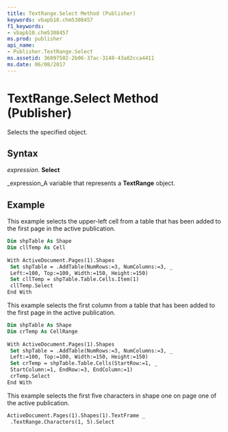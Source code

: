 ```yaml
---
title: TextRange.Select Method (Publisher)
keywords: vbapb10.chm5308457
f1_keywords:
- vbapb10.chm5308457
ms.prod: publisher
api_name:
- Publisher.TextRange.Select
ms.assetid: 36097502-2b06-37ac-3148-43a82cca4411
ms.date: 06/08/2017
---
```



# TextRange.Select Method (Publisher)

Selects the specified object.


## Syntax

 _expression_. **Select**

 _expression_A variable that represents a  **TextRange** object.


## Example

This example selects the upper-left cell from a table that has been added to the first page in the active publication.


```vb
Dim shpTable As Shape 
Dim cllTemp As Cell 
 
With ActiveDocument.Pages(1).Shapes 
 Set shpTable = .AddTable(NumRows:=3, NumColumns:=3, _ 
 Left:=100, Top:=100, Width:=150, Height:=150) 
 Set cllTemp = shpTable.Table.Cells.Item(1) 
 cllTemp.Select 
End With
```

This example selects the first column from a table that has been added to the first page in the active publication.




```vb
Dim shpTable As Shape 
Dim crTemp As CellRange 
 
With ActiveDocument.Pages(1).Shapes 
 Set shpTable = .AddTable(NumRows:=3, NumColumns:=3, _ 
 Left:=100, Top:=100, Width:=150, Height:=150) 
 Set crTemp = shpTable.Table.Cells(StartRow:=1, _ 
 StartColumn:=1, EndRow:=3, EndColumn:=1) 
 crTemp.Select 
End With
```

This example selects the first five characters in shape one on page one of the active publication.




```vb
ActiveDocument.Pages(1).Shapes(1).TextFrame _ 
 .TextRange.Characters(1, 5).Select
```


